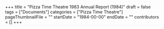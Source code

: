 +++
title = "Pizza Time Theatre 1983 Annual Report (1984)"
draft = false
tags = ["Documents"]
categories = ["Pizza Time Theatre"]
pageThumbnailFile = ""
startDate = "1984-00-00"
endDate = ""
contributors = []
+++
